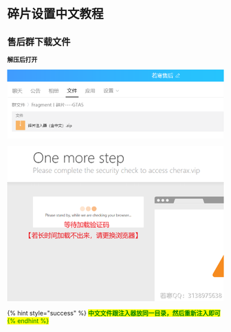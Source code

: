 # 碎片设置中文教程

## **售后群下载文件**

**解压后打开**

![](<../../.gitbook/assets/image (56).png>)

![](<../../.gitbook/assets/image (69).png>)

{% hint style="success" %}
<mark style="color:blue;"><mark style="color:green;">**中文文件跟注入器放同一目录，然后重新注入即可**<mark style="color:green;"></mark>
{% endhint %}
